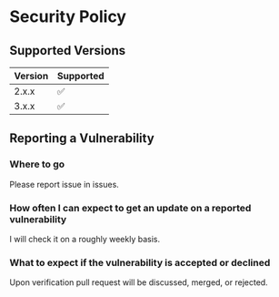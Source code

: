 # Security Policy

## Supported Versions


| Version | Supported          |
| ------- | ------------------ |
| 2.x.x   | :white_check_mark: |
| 3.x.x   | :white_check_mark: |

## Reporting a Vulnerability

### Where to go

Please report issue in issues.

### How often I can expect to get an update on a reported vulnerability

I will check it on a roughly weekly basis.

### What to expect if the vulnerability is accepted or declined

Upon verification pull request will be discussed, merged, or rejected.
